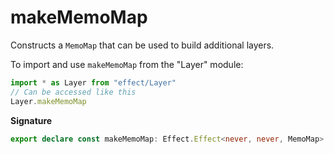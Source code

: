 # makeMemoMap

Constructs a `MemoMap` that can be used to build additional layers.

To import and use `makeMemoMap` from the "Layer" module:

```ts
import * as Layer from "effect/Layer"
// Can be accessed like this
Layer.makeMemoMap
```

**Signature**

```ts
export declare const makeMemoMap: Effect.Effect<never, never, MemoMap>
```
